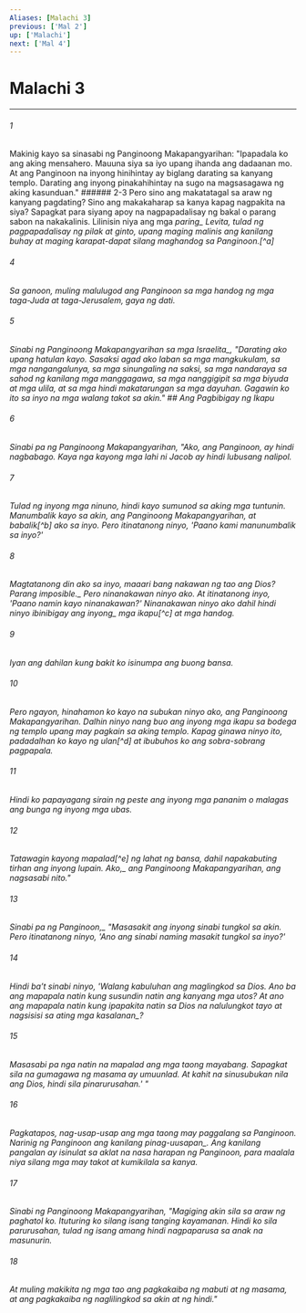 ```yaml
---
Aliases: [Malachi 3]
previous: ['Mal 2']
up: ['Malachi']
next: ['Mal 4']
---
```

# Malachi 3

***






















###### 1 










Makinig kayo sa sinasabi ng Panginoong Makapangyarihan: "Ipapadala ko ang aking mensahero. Mauuna siya sa iyo upang ihanda ang dadaanan mo. At ang Panginoon na inyong hinihintay ay biglang darating sa kanyang templo. Darating ang inyong pinakahihintay na sugo na magsasagawa ng aking kasunduan." ###### 2-3 Pero sino ang makatatagal sa araw ng kanyang pagdating? Sino ang makakaharap sa kanya kapag nagpakita na siya? Sapagkat para siyang apoy na nagpapadalisay ng bakal o parang sabon na nakakalinis. Lilinisin niya ang mga <i class="trans-change">paring_ Levita, tulad ng pagpapadalisay ng pilak at ginto, upang maging malinis ang kanilang buhay at maging karapat-dapat silang maghandog sa Panginoon.[^a] 





















###### 4 










Sa ganoon, muling malulugod ang Panginoon sa mga handog ng mga taga-Juda at taga-Jerusalem, gaya ng dati. 





















###### 5 










Sinabi ng Panginoong Makapangyarihan <i class="trans-change">sa mga Israelita_, "Darating ako upang hatulan kayo. Sasaksi agad ako laban sa mga mangkukulam, sa mga nangangalunya, sa mga sinungaling na saksi, sa mga nandaraya sa sahod ng kanilang mga manggagawa, sa mga nanggigipit sa mga biyuda at mga ulila, at sa mga hindi makatarungan sa mga dayuhan. Gagawin ko ito sa inyo na mga walang takot sa akin." ## Ang Pagbibigay ng Ikapu 





















###### 6 










Sinabi pa ng Panginoong Makapangyarihan, "Ako, ang Panginoon, ay hindi nagbabago. Kaya nga kayong mga lahi ni Jacob ay hindi lubusang nalipol. 





















###### 7 










Tulad ng inyong mga ninuno, hindi kayo sumunod sa aking mga tuntunin. Manumbalik kayo sa akin, ang Panginoong Makapangyarihan, at babalik[^b] ako sa inyo. Pero itinatanong ninyo, 'Paano kami manunumbalik sa inyo?' 





















###### 8 










Magtatanong din ako sa inyo, maaari bang nakawan ng tao ang Dios? <i class="trans-change">Parang imposible._ Pero ninanakawan ninyo ako. At itinatanong inyo, 'Paano namin kayo ninanakawan?' <i class="trans-change">Ninanakawan ninyo ako dahil hindi ninyo ibinibigay ang inyong_ mga ikapu[^c] at mga handog. 





















###### 9 










Iyan ang dahilan kung bakit ko isinumpa ang buong bansa. 





















###### 10 










Pero ngayon, hinahamon ko kayo na subukan ninyo ako, ang Panginoong Makapangyarihan. Dalhin ninyo nang buo ang inyong mga ikapu sa bodega ng templo upang may pagkain sa aking templo. Kapag ginawa ninyo ito, padadalhan ko kayo ng ulan[^d] at ibubuhos ko ang sobra-sobrang pagpapala. 





















###### 11 










Hindi ko papayagang sirain ng peste ang inyong mga pananim o malagas ang bunga ng inyong mga ubas. 





















###### 12 










Tatawagin kayong mapalad[^e] ng lahat ng bansa, dahil napakabuting tirhan ang inyong lupain. <i class="trans-change">Ako,_ ang Panginoong Makapangyarihan, ang nagsasabi nito." 





















###### 13 










<i class="trans-change">Sinabi pa ng Panginoon,_ "Masasakit ang inyong sinabi tungkol sa akin. Pero itinatanong ninyo, 'Ano ang sinabi naming masakit tungkol sa inyo?' 





















###### 14 










Hindi baʼt sinabi ninyo, 'Walang kabuluhan ang maglingkod sa Dios. Ano ba ang mapapala natin kung susundin natin ang kanyang mga utos? At ano ang mapapala natin kung ipapakita natin sa Dios na nalulungkot tayo <i class="trans-change">at nagsisisi sa ating mga kasalanan_? 





















###### 15 










Masasabi pa nga natin na mapalad ang mga taong mayabang. Sapagkat sila na gumagawa ng masama ay umuunlad. At kahit na sinusubukan nila ang Dios, hindi sila pinarurusahan.' " 





















###### 16 










Pagkatapos, nag-usap-usap ang mga taong may paggalang sa Panginoon. Narinig ng Panginoon <i class="trans-change">ang kanilang pinag-uusapan_. Ang kanilang pangalan ay isinulat sa aklat na nasa harapan ng Panginoon, para maalala niya silang mga may takot at kumikilala sa kanya. 





















###### 17 










Sinabi ng Panginoong Makapangyarihan, "Magiging akin sila sa araw ng paghatol ko. Ituturing ko silang isang tanging kayamanan. Hindi ko sila parurusahan, tulad ng isang amang hindi nagpaparusa sa anak na masunurin. 





















###### 18 










At muling makikita ng mga tao ang pagkakaiba ng mabuti at ng masama, at ang pagkakaiba ng naglilingkod sa akin at ng hindi."
